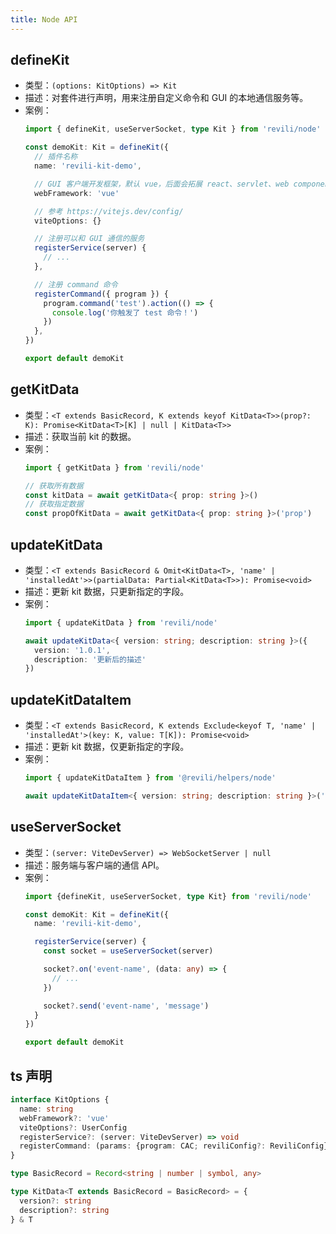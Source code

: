```yaml
---
title: Node API
---
```


## defineKit

- 类型：`(options: KitOptions) => Kit`
- 描述：对套件进行声明，用来注册自定义命令和 GUI 的本地通信服务等。
- 案例：
  ```ts
  import { defineKit, useServerSocket, type Kit } from 'revili/node'

  const demoKit: Kit = defineKit({
    // 插件名称
    name: 'revili-kit-demo',

    // GUI 客户端开发框架，默认 vue，后面会拓展 react、servlet、web component 等
    webFramework: 'vue'

    // 参考 https://vitejs.dev/config/
    viteOptions: {}

    // 注册可以和 GUI 通信的服务
    registerService(server) {
      // ...
    },

    // 注册 command 命令
    registerCommand({ program }) {
      program.command('test').action(() => {
        console.log('你触发了 test 命令！')
      })
    },
  })

  export default demoKit
  ```

## getKitData

- 类型：`<T extends BasicRecord, K extends keyof KitData<T>>(prop?: K): Promise<KitData<T>[K] | null | KitData<T>>`
- 描述：获取当前 kit 的数据。
- 案例：
  ```typescript
  import { getKitData } from 'revili/node'

  // 获取所有数据
  const kitData = await getKitData<{ prop: string }>()
  // 获取指定数据
  const propOfKitData = await getKitData<{ prop: string }>('prop')
  ```

## updateKitData

- 类型：`<T extends BasicRecord & Omit<KitData<T>, 'name' | 'installedAt'>>(partialData: Partial<KitData<T>>): Promise<void>`
- 描述：更新 kit 数据，只更新指定的字段。
- 案例：
  ```typescript
  import { updateKitData } from 'revili/node'

  await updateKitData<{ version: string; description: string }>({
    version: '1.0.1',
    description: '更新后的描述'
  })
  ```

## updateKitDataItem

- 类型：`<T extends BasicRecord, K extends Exclude<keyof T, 'name' | 'installedAt'>(key: K, value: T[K]): Promise<void>`
- 描述：更新 kit 数据，仅更新指定的字段。
- 案例：
  ```typescript
  import { updateKitDataItem } from '@revili/helpers/node'

  await updateKitDataItem<{ version: string; description: string }>('version', '1.0.1')
  ```

## useServerSocket

- 类型：`(server: ViteDevServer) => WebSocketServer | null`
- 描述：服务端与客户端的通信 API。
- 案例：
  ```ts
  import {defineKit, useServerSocket, type Kit} from 'revili/node'

  const demoKit: Kit = defineKit({
    name: 'revili-kit-demo',

    registerService(server) {
      const socket = useServerSocket(server)

      socket?.on('event-name', (data: any) => {
        // ...
      })

      socket?.send('event-name', 'message')
    }
  })

  export default demoKit
  ```

## ts 声明

```ts
interface KitOptions {
  name: string
  webFramework?: 'vue'
  viteOptions?: UserConfig
  registerService?: (server: ViteDevServer) => void
  registerCommand: (params: {program: CAC; reviliConfig?: ReviliConfig}) => void
}

type BasicRecord = Record<string | number | symbol, any>

type KitData<T extends BasicRecord = BasicRecord> = {
  version?: string
  description?: string
} & T
```
